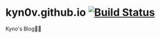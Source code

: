 # kyn0v.github.io [![Build Status](https://travis-ci.com/kyn0v/kyn0v.github.io.svg?branch=main)](https://travis-ci.com/kyn0v/kyn0v.github.io)
Kyno's Blog🐱‍🏍
